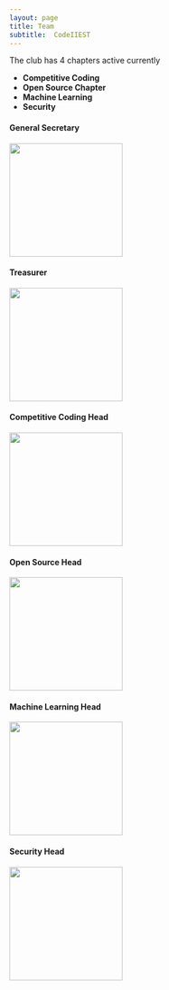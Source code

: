 ```yaml
---
layout: page
title: Team
subtitle:  CodeIIEST
---
```



The club has 4 chapters active currently 

* **Competitive Coding**
* **Open Source Chapter**
* **Machine Learning**
* **Security**


#### General Secretary


<img src='/img/abhishek.jpg'  width="200">


#### Treasurer



<img src='/img/sourav.jpg'  width="200">



#### Competitive Coding Head


<img src='/img/pp.jpg'  width="200">



#### Open Source Head

<img src='/img/prateek.jpg'  width="200">


#### Machine Learning Head


<img src='/img/ranit.jpg'  width="200">


#### Security Head


<img src='/img/rahul.jpg'  width="200">





